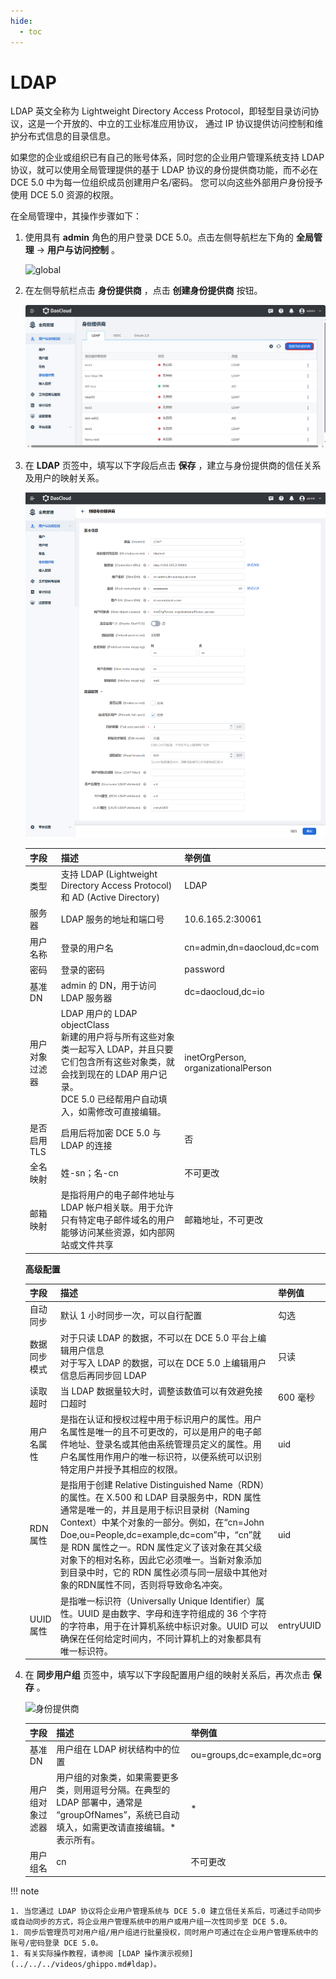 ```yaml
---
hide:
  - toc
---
```


# LDAP

LDAP 英文全称为 Lightweight Directory Access Protocol，即轻型目录访问协议，这是一个开放的、中立的工业标准应用协议，
通过 IP 协议提供访问控制和维护分布式信息的目录信息。

如果您的企业或组织已有自己的账号体系，同时您的企业用户管理系统支持 LDAP 协议，就可以使用全局管理提供的基于
LDAP 协议的身份提供商功能，而不必在 DCE 5.0 中为每一位组织成员创建用户名/密码。
您可以向这些外部用户身份授予使用 DCE 5.0 资源的权限。

在全局管理中，其操作步骤如下：

1. 使用具有 __admin__ 角色的用户登录 DCE 5.0。点击左侧导航栏左下角的 __全局管理__ -> __用户与访问控制__ 。

    ![global](https://docs.daocloud.io/daocloud-docs-images/docs/zh/docs/ghippo/images/ws01.png)

2. 在左侧导航栏点击 __身份提供商__ ，点击 __创建身份提供商__ 按钮。

    ![身份提供商](../../images/ldap00.png)

3. 在 __LDAP__ 页签中，填写以下字段后点击 __保存__ ，建立与身份提供商的信任关系及用户的映射关系。

    ![ldap](../../images/ldap01.png)

    | 字段           | 描述                                                         | 举例值                              |
    | -------------- | ------------------------------------------------------------ | ----------------------------------- |
    | 类型           | 支持 LDAP (Lightweight Directory Access Protocol) 和 AD (Active Directory) | LDAP                                |
    | 服务器         | LDAP 服务的地址和端口号                                      | 10.6.165.2:30061                    |
    | 用户名称       | 登录的用户名                                                 | cn=admin,dn=daocloud,dc=com          |
    | 密码           | 登录的密码                                                   | password                            |
    | 基准 DN        | admin 的 DN，用于访问 LDAP 服务器                            | dc=daocloud,dc=io                   |
    | 用户对象过滤器 | LDAP 用户的 LDAP objectClass<br />新建的用户将与所有这些对象类一起写入 LDAP，并且只要它们包含所有这些对象类，就会找到现在的 LDAP 用户记录。<br />DCE 5.0 已经帮用户自动填入，如需修改可直接编辑。 | inetOrgPerson, organizationalPerson |
    | 是否启用 TLS   | 启用后将加密 DCE 5.0 与 LDAP 的连接                          | 否                                  |
    | 全名映射       | 姓-sn；名-cn                                                 | 不可更改                            |
    | 邮箱映射       | 是指将用户的电子邮件地址与 LDAP 帐户相关联。用于允许只有特定电子邮件域名的用户能够访问某些资源，如内部网站或文件共享 | 邮箱地址，不可更改                  |
    
    **高级配置**

    | 字段           | 描述                                                         | 举例值                              |
    | -------------- | ------------------------------------------------------------ | ----------------------------------- |
    | 自动同步       | 默认 1 小时同步一次，可以自行配置                            | 勾选                                |
    | 数据同步模式   | 对于只读 LDAP 的数据，不可以在 DCE 5.0 平台上编辑用户信息<br />对于写入 LDAP 的数据，可以在 DCE 5.0 上编辑用户信息后再同步回 LDAP | 只读                                |
    | 读取超时       | 当 LDAP 数据量较大时，调整该数值可以有效避免接口超时         | 600 毫秒                            |
    | 用户名属性     | 是指在认证和授权过程中用于标识用户的属性。用户名属性是唯一的且不可更改的，可以是用户的电子邮件地址、登录名或其他由系统管理员定义的属性。用户名属性用作用户的唯一标识符，以便系统可以识别特定用户并授予其相应的权限。 | uid                                 |
    | RDN 属性       | 是指用于创建 Relative Distinguished Name（RDN）的属性。在 X.500 和 LDAP 目录服务中，RDN 属性通常是唯一的，并且是用于标识目录树（Naming Context）中某个对象的一部分。例如，在“cn=John Doe,ou=People,dc=example,dc=com”中，“cn”就是 RDN 属性之一。RDN 属性定义了该对象在其父级对象下的相对名称，因此它必须唯一。当新对象添加到目录中时，它的 RDN 属性必须与同一层级中其他对象的RDN属性不同，否则将导致命名冲突。 | uid                                 |
    | UUID 属性      | 是指唯一标识符（Universally Unique Identifier）属性。UUID 是由数字、字母和连字符组成的 36 个字符的字符串，用于在计算机系统中标识对象。UUID 可以确保在任何给定时间内，不同计算机上的对象都具有唯一标识符。 | entryUUID                           |

4. 在 __同步用户组__ 页签中，填写以下字段配置用户组的映射关系后，再次点击 __保存__ 。

    ![身份提供商](https://docs.daocloud.io/daocloud-docs-images/docs/ghippo/images/ldap02.png)

    | 字段             | 描述                                                         | 举例值                      |
    | ---------------- | ------------------------------------------------------------ | --------------------------- |
    | 基准 DN          | 用户组在 LDAP 树状结构中的位置                               | ou=groups,dc=example,dc=org |
    | 用户组对象过滤器 | 用户组的对象类，如果需要更多类，则用逗号分隔。在典型的 LDAP 部署中，通常是 “groupOfNames”，系统已自动填入，如需更改请直接编辑。* 表示所有。 | *                           |
    | 用户组名         | cn                                                           | 不可更改                    |

!!! note

    1. 当您通过 LDAP 协议将企业用户管理系统与 DCE 5.0 建立信任关系后，可通过手动同步或自动同步的方式，将企业用户管理系统中的用户或用户组一次性同步至 DCE 5.0。
    1. 同步后管理员可对用户组/用户组进行批量授权，同时用户可通过在企业用户管理系统中的账号/密码登录 DCE 5.0。
    1. 有关实际操作教程，请参阅 [LDAP 操作演示视频](../../../videos/ghippo.md#ldap)。
